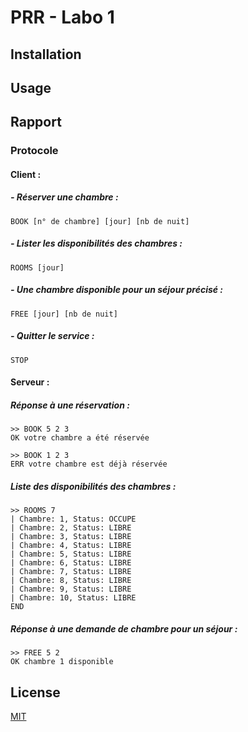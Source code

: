 # PRR - Labo 1

## Installation

## Usage

## Rapport
### Protocole

#### Client :

##### - Réserver une chambre :

```http
BOOK [n° de chambre] [jour] [nb de nuit] 
```

##### - Lister les disponibilités des chambres :

```http
ROOMS [jour]
```

##### - Une chambre disponible pour un séjour précisé :

```http
FREE [jour] [nb de nuit]
```

##### - Quitter le service :

```http
STOP
```

#### Serveur :

##### Réponse à une réservation :

```http
>> BOOK 5 2 3
OK votre chambre a été réservée
```

```http
>> BOOK 1 2 3
ERR votre chambre est déjà réservée
```

##### Liste des disponibilités des chambres :

```http
>> ROOMS 7
| Chambre: 1, Status: OCCUPE
| Chambre: 2, Status: LIBRE
| Chambre: 3, Status: LIBRE
| Chambre: 4, Status: LIBRE
| Chambre: 5, Status: LIBRE
| Chambre: 6, Status: LIBRE
| Chambre: 7, Status: LIBRE
| Chambre: 8, Status: LIBRE
| Chambre: 9, Status: LIBRE
| Chambre: 10, Status: LIBRE
END
```

##### Réponse à une demande de chambre pour un séjour :

```http
>> FREE 5 2
OK chambre 1 disponible
```

## License
[MIT](https://choosealicense.com/licenses/mit/)

